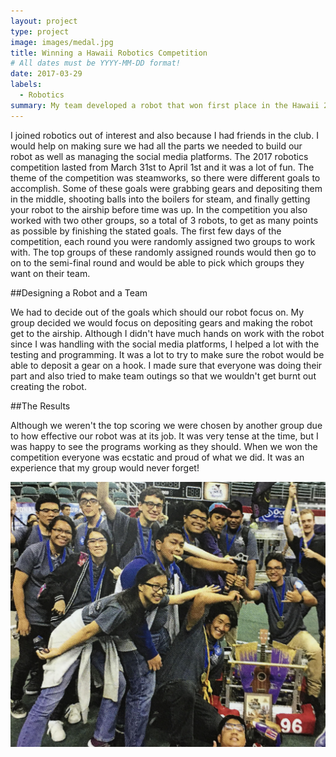 ```yaml
---
layout: project
type: project
image: images/medal.jpg
title: Winning a Hawaii Robotics Competition
# All dates must be YYYY-MM-DD format!
date: 2017-03-29
labels:
  - Robotics
summary: My team developed a robot that won first place in the Hawaii 2017 FIRST Robotics Steamworks Competition.
---
```


I joined robotics out of interest and also because I had friends in the club. I would help on making sure we had all the parts we needed to build our robot as well as managing the social media platforms. The 2017 robotics competition lasted from March 31st to April 1st and it was a lot of fun. The theme of the competition was steamworks, so there were different goals to accomplish. Some of these goals were grabbing gears and depositing them in the middle, shooting balls into the boilers for steam, and finally getting your robot to the airship before time was up. In the competition you also worked with two other groups, so a total of 3 robots, to get as many points as possible by finishing the stated goals. The first few days of the competition, each round you were randomly assigned two groups to work with. The top groups of these randomly assigned rounds would then go to on to the semi-final round and would be able to pick which groups they want on their team. 

##Designing a Robot and a Team

We had to decide out of the goals which should our robot focus on. My group decided we would focus on depositing gears and making the robot get to the airship. Although I didn't have much hands on work with the robot since I was handling with the social media platforms, I helped a lot with the testing and programming. It was a lot to try to make sure the robot would be able to deposit a gear on a hook. I made sure that everyone was doing their part and also tried to make team outings so that we wouldn't get burnt out creating the robot.

##The Results

Although we weren't the top scoring we were chosen by another group due to how effective our robot was at its job. It was very tense at the time, but I was happy to see the programs working as they should. When we won the competition everyone was ecstatic and proud of what we did. It was an experience that my group would never forget!

<img class="ui medium right floated rounded image" src="../images/robotics.jpg">

